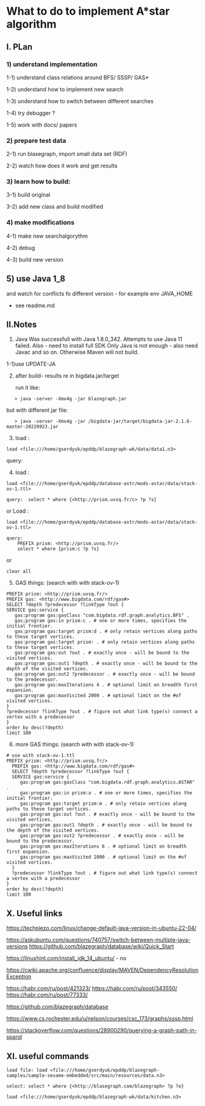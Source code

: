 
# What to do to implement A*star algorithm #

## I. PLan
### 1) understand implementation ##

  1-1) understand class relations around BFS/ SSSP/ GAS*

  1-2) understand how to implement new search

  1-3) understand how to switch between different searches

  1-4) try debugger ?

  1-5) work with docs/ papers

### 2) prepare test data

  2-1) run blasegraph, import small data set (RDF)

  2-2) watch how does it work and get results

### 3) learn how to build:

  3-1) build original

  3-2) add new class and build modified
  
### 4) make modifications

  4-1) make new searchalgorythm

  4-2) debug

  4-3) build new version

## 5) use Java 1_8 
 and watch for conflicts fo different version - for example env JAVA_HOME
 - see readme.md

## II.Notes

1) Java
  Was successfull with Java 1.8.0_342. Attempts to use Java 11 failed.
  Also - need to install full SDK  Only Java is not enough - also need Javac and so on.
  Otherwise Maven will not build.

1-1)use UPDATE-JA

2) after build- results re in bigdata.jar/target

   run it like: 

```
   > java -server -Xmx4g -jar blazegraph.jar 
```
   
   but with different jar file: 

```
   > java -server -Xmx4g -jar /bigdata-jar/target/bigdata-jar-2.1.6-master-20220923.jar
```
    
3) load :	

```
load <file:///home/gserdyuk/epddp/blazegraph-wk/data/data1.n3>
```

   query:	

4) load :	

```
load <file:///home/gserdyuk/epddp/database-astr/mods-astar/data/stack-ov-1.ttl>

query:	select * where {<http://prism.uvsq.fr/c> ?p ?s}
```
   
   or Load :

```
load <file:///home/gserdyuk/epddp/database-astr/mods-astar/data/stack-ov-1.ttl>

query:    
    PREFIX prism: <http://prism.uvsq.fr/>
	select * where {prism:c ?p ?s}
```
   or

```
clear all
```



5) GAS things:  (search with with stack-ov-1)
  ```
  PREFIX prism: <http://prism.uvsq.fr/>
  PREFIX gas: <http://www.bigdata.com/rdf/gas#>
  SELECT ?depth ?predecessor ?linkType ?out {
  SERVICE gas:service {
     gas:program gas:gasClass "com.bigdata.rdf.graph.analytics.BFS" .
     gas:program gas:in prism:c . # one or more times, specifies the initial frontier.
     gas:program gas:target prism:d . # only retain vertices along paths to these target vertices.
     gas:program gas:target prism: . # only retain vertices along paths to these target vertices.
     gas:program gas:out ?out . # exactly once - will be bound to the visited vertices.
     gas:program gas:out1 ?depth . # exactly once - will be bound to the depth of the visited vertices.
     gas:program gas:out2 ?predecessor . # exactly once - will be bound to the predecessor.
     gas:program gas:maxIterations 4 . # optional limit on breadth first expansion.
     gas:program gas:maxVisited 2000 . # optional limit on the #of visited vertices.
  }
  ?predecessor ?linkType ?out . # figure out what link type(s) connect a vertex with a predecessor
} 
order by desc(?depth)
limit 100
```
6) more GAS things:  (search with with stack-ov-1)

```
# use with stack-ov-1.ttl
PREFIX prism: <http://prism.uvsq.fr/>
  PREFIX gas: <http://www.bigdata.com/rdf/gas#>
  SELECT ?depth ?predecessor ?linkType ?out {
  SERVICE gas:service {
     gas:program gas:gasClass "com.bigdata.rdf.graph.analytics.ASTAR" .
     gas:program gas:in prism:a . # one or more times, specifies the initial frontier.
     gas:program gas:target prism:m . # only retain vertices along paths to these target vertices.
     gas:program gas:out ?out . # exactly once - will be bound to the visited vertices.
     gas:program gas:out1 ?depth . # exactly once - will be bound to the depth of the visited vertices.
     gas:program gas:out2 ?predecessor . # exactly once - will be bound to the predecessor.
     gas:program gas:maxIterations 6 . # optional limit on breadth first expansion.
     gas:program gas:maxVisited 2000 . # optional limit on the #of visited vertices.
  }
  ?predecessor ?linkType ?out . # figure out what link type(s) connect a vertex with a predecessor
} 
order by desc(?depth)
limit 100
```

## X. Useful links

https://techpiezo.com/linux/change-default-java-version-in-ubuntu-22-04/

https://askubuntu.com/questions/740757/switch-between-multiple-java-versions
https://github.com/blazegraph/database/wiki/Quick_Start

https://linuxhint.com/install_jdk_14_ubuntu/ - no

https://cwiki.apache.org/confluence/display/MAVEN/DependencyResolutionException

https://habr.com/ru/post/421323/
https://habr.com/ru/post/343550/
https://habr.com/ru/post/77333/

https://github.com/blazegraph/database

https://www.cs.rochester.edu/u/nelson/courses/csc_173/graphs/sssp.html

https://stackoverflow.com/questions/28900290/querying-a-graph-path-in-sparql

## XI. useful commands

```
load file: load <file:///home/gserdyuk/epddp/blazegraph-samples/sample-sesame-embedded/src/main/resources/data.n3>
```
```
select: select * where {<http://blasegraph.com/blazegraph> ?p ?o}
```

```
load <file:///home/gserdyuk/epddp/blazegraph-wk/data/kitchen.n3>
```

